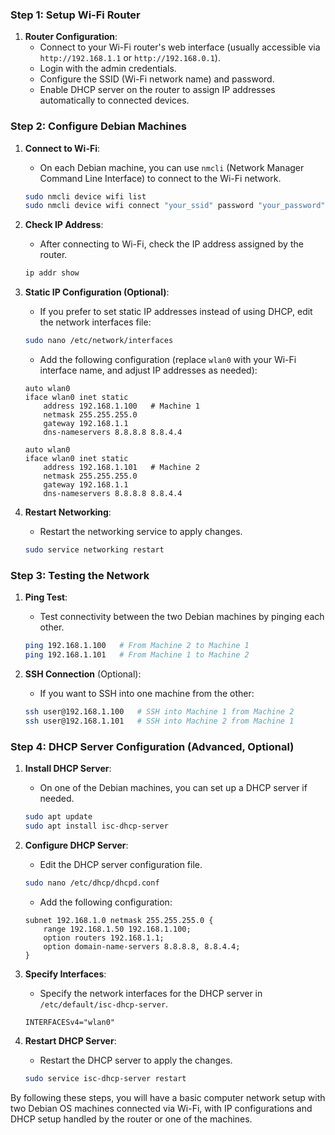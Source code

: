 ### **Step 1: Setup Wi-Fi Router**

1. **Router Configuration**:
   - Connect to your Wi-Fi router's web interface (usually accessible via `http://192.168.1.1` or `http://192.168.0.1`).
   - Login with the admin credentials.
   - Configure the SSID (Wi-Fi network name) and password.
   - Enable DHCP server on the router to assign IP addresses automatically to connected devices.

### **Step 2: Configure Debian Machines**

1. **Connect to Wi-Fi**:
   - On each Debian machine, you can use `nmcli` (Network Manager Command Line Interface) to connect to the Wi-Fi network.
   ```bash
   sudo nmcli device wifi list
   sudo nmcli device wifi connect "your_ssid" password "your_password"
   ```

2. **Check IP Address**:
   - After connecting to Wi-Fi, check the IP address assigned by the router.
   ```bash
   ip addr show
   ```

3. **Static IP Configuration (Optional)**:
   - If you prefer to set static IP addresses instead of using DHCP, edit the network interfaces file:
   ```bash
   sudo nano /etc/network/interfaces
   ```
   - Add the following configuration (replace `wlan0` with your Wi-Fi interface name, and adjust IP addresses as needed):
   ```plaintext
   auto wlan0
   iface wlan0 inet static
       address 192.168.1.100   # Machine 1
       netmask 255.255.255.0
       gateway 192.168.1.1
       dns-nameservers 8.8.8.8 8.8.4.4
   ```

   ```plaintext
   auto wlan0
   iface wlan0 inet static
       address 192.168.1.101   # Machine 2
       netmask 255.255.255.0
       gateway 192.168.1.1
       dns-nameservers 8.8.8.8 8.8.4.4
   ```

4. **Restart Networking**:
   - Restart the networking service to apply changes.
   ```bash
   sudo service networking restart
   ```

### **Step 3: Testing the Network**

1. **Ping Test**:
   - Test connectivity between the two Debian machines by pinging each other.
   ```bash
   ping 192.168.1.100   # From Machine 2 to Machine 1
   ping 192.168.1.101   # From Machine 1 to Machine 2
   ```

2. **SSH Connection** (Optional):
   - If you want to SSH into one machine from the other:
   ```bash
   ssh user@192.168.1.100   # SSH into Machine 1 from Machine 2
   ssh user@192.168.1.101   # SSH into Machine 2 from Machine 1
   ```

### **Step 4: DHCP Server Configuration (Advanced, Optional)**

1. **Install DHCP Server**:
   - On one of the Debian machines, you can set up a DHCP server if needed.
   ```bash
   sudo apt update
   sudo apt install isc-dhcp-server
   ```

2. **Configure DHCP Server**:
   - Edit the DHCP server configuration file.
   ```bash
   sudo nano /etc/dhcp/dhcpd.conf
   ```
   - Add the following configuration:
   ```plaintext
   subnet 192.168.1.0 netmask 255.255.255.0 {
       range 192.168.1.50 192.168.1.100;
       option routers 192.168.1.1;
       option domain-name-servers 8.8.8.8, 8.8.4.4;
   }
   ```

3. **Specify Interfaces**:
   - Specify the network interfaces for the DHCP server in `/etc/default/isc-dhcp-server`.
   ```plaintext
   INTERFACESv4="wlan0"
   ```

4. **Restart DHCP Server**:
   - Restart the DHCP server to apply the changes.
   ```bash
   sudo service isc-dhcp-server restart
   ```

By following these steps, you will have a basic computer network setup with two Debian OS machines connected via Wi-Fi, with IP configurations and DHCP setup handled by the router or one of the machines.